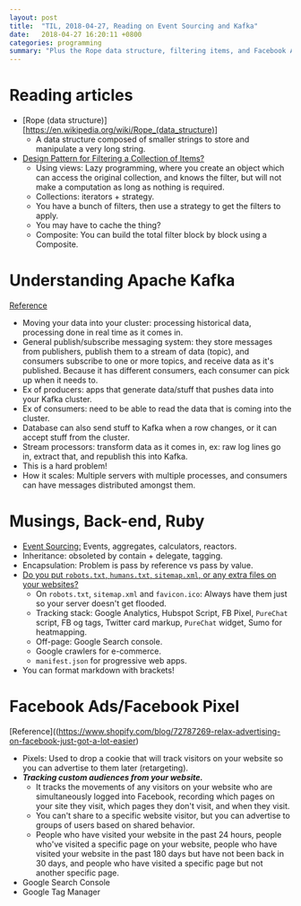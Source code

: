 ```yaml
---
layout: post
title:  "TIL, 2018-04-27, Reading on Event Sourcing and Kafka"
date:   2018-04-27 16:20:11 +0800
categories: programming
summary: "Plus the Rope data structure, filtering items, and Facebook Ads/Pixel."
---
```


# Reading articles

- [Rope (data structure)][https://en.wikipedia.org/wiki/Rope_(data_structure)]
  - A data structure composed of smaller strings to store and manipulate a very long string.
- [Design Pattern for Filtering a Collection of Items?](https://stackoverflow.com/questions/1622474/design-pattern-for-filtering-a-collection-of-items)
  - Using views: Lazy programming, where you create an object which can access the original collection, and knows the filter, but will not make a computation as long as nothing is required.
  - Collections: iterators + strategy.
  - You have a bunch of filters, then use a strategy to get the filters to apply.
  - You may have to cache the thing?
  - Composite: You can build the total filter block by block using a Composite.

# Understanding Apache Kafka
[Reference](https://www.youtube.com/watch?v=k-7lz6Ex354)

- Moving your data into your cluster: processing historical data, processing done in real time as it comes in.
- General publish/subscribe messaging system: they store messages from publishers, publish them to a stream of data (topic), and consumers subscribe to one or more topics, and receive data as it's published. Because it has different consumers, each consumer can pick up when it needs to.
- Ex of producers: apps that generate data/stuff that pushes data into your Kafka cluster.
- Ex of consumers: need to be able to read the data that is coming into the cluster.
- Database can also send stuff to Kafka when a row changes, or it can accept stuff from the cluster.
- Stream processors: transform data as it comes in, ex: raw log lines go in, extract that, and republish this into Kafka.
- This is a hard problem!
- How it scales: Multiple servers with multiple processes, and consumers can have messages distributed amongst them.

# Musings, Back-end, Ruby

- [Event Sourcing:](https://kickstarter.engineering/event-sourcing-made-simple-4a2625113224) Events, aggregates, calculators, reactors.
- Inheritance: obsoleted by contain + delegate, tagging.
- Encapsulation: Problem is pass by reference vs pass by value.
- [Do you put `robots.txt`, `humans.txt`, `sitemap.xml`, or any extra files on your websites?](https://www.reddit.com/r/webdev/comments/8f2p5z/do_you_put_robotstxt_humanstxt_sitemapxml_or_any/)
  - On `robots.txt`, `sitemap.xml` and `favicon.ico`: Always have them just so your server doesn't get flooded.
  - Tracking stack: Google Analytics, Hubspot Script, FB Pixel, `PureChat` script, FB og tags, Twitter card markup, `PureChat` widget, Sumo for heatmapping.
  - Off-page: Google Search console.
  - Google crawlers for e-commerce.
  - `manifest.json` for progressive web apps.
- You can format markdown with brackets!

# Facebook Ads/Facebook Pixel
[Reference]((https://www.shopify.com/blog/72787269-relax-advertising-on-facebook-just-got-a-lot-easier)

- Pixels: Used to drop a cookie that will track visitors on your website so you can advertise to them later (retargeting).
- ***Tracking custom audiences from your website.***
  - It tracks the movements of any visitors on your website who are simultaneously logged into Facebook, recording which pages on your site they visit, which pages they don't visit, and when they visit.
  - You can't share to a specific website visitor, but you can advertise to groups of users based on shared behavior.
  - People who have visited your website in the past 24 hours, people who've visited a specific page on your website, people who have visited your website in the past 180 days but have not been back in 30 days, and people who have visited a specific page but not another specific page.
- Google Search Console
- Google Tag Manager
